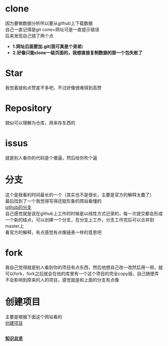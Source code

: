 # clone
因为要做数据分析所以要从github上下载数据  
自己一直记得是git cone+网址可是一直提示错误  
后来发现自己错了两个点  
- **1.网址后面要加.git(我可真是个弟弟**)
- **2.好像只能clone一级页面的，我想直接复制数据的那一个包失败了**
# Star 
我觉着就和点赞差不多吧，不过好像很难得到高赞
# Repository 
貌似可以理解为仓库，用来存东西的
# issus
就是别人看你的代码是个傻逼，然后给你吹个逼
# 分支
这个是我看的时间最长的一个（其实也不是很长，主要是官方的解释太蠢了）    
最后找到了一个我觉得写得还挺形象的网站看懂的  
[github的分支](https://www.cnblogs.com/matengfei123/p/8252128.html)  
自己感觉就是说在github上工作的时候是以线性方式记录的，每一次提交都会形成一个新的结点，可以创建一个分支，在分支上工作，分支工作完后可以合并到master上  
看官方的解释，有点感觉有点像链表一样的意思吧
# fork
我自己觉得就是别人看到你的项目有点东西，然后他想自己改一改然后用一用，就可以fork，fork之后就会在他的库里有一个这个项目的完全copy版，自己随便弄不会影响到原来的人的项目，感觉就是和上面的分支有点像
# 创建项目
主要是根据下面这个网站看的  
[创建项目](https://www.jianshu.com/p/7f8c80056233)


## 
**[知识总览](https://www.cnblogs.com/ludashi/p/8052739.html)**